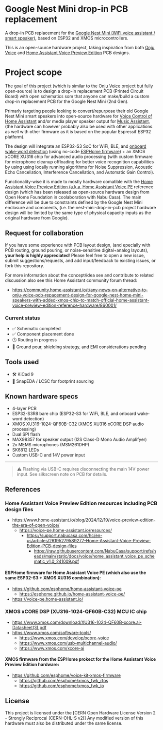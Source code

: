 # Google Nest Mini drop-in PCB replacement 

A drop-in PCB replacement for the [Google Nest Mini (WiFi voice assistant / smart speaker)](https://en.wikipedia.org/wiki/Google_Nest_(smart_speakers)), based on ESP32 and XMOS microcontrollers.

This is an open-source hardware project, taking inspiration from both [Onju Voice](https://github.com/justLV/onju-voice) and [Home Assistant Voice Preview Edition](https://www.home-assistant.io/blog/2024/12/19/voice-preview-edition-the-era-of-open-voice/) PCB designs.

# Project scope

The goal of this project (which is similar to the [Onju Voice](https://github.com/justLV/onju-voice) project but fully open-source) is to design a drop-in replacement PCB (Printed Circuit Board) with open schematics som that anyone can make/build a custom drop-in replacement PCB for the Google Nest Mini (2nd Gen).

Primarly targeting people looking to convert/repurpose their old Google Nest Mini smart speakers into open-source hardware for [Voice Control of Home Assistant](https://www.home-assistant.io/voice_control/) and/or media player speaker output for [Music Assistant](https://www.music-assistant.io), (the hardware can however probably also be used with other applications as well with other firmware as it is based on the popular Espressif ESP32 platform).

The design will integrate an ESP32-S3 SoC for WiFi, BLE, and [onboard wake-word detection](https://www.home-assistant.io/voice_control/about_wake_word/) (using no-code [ESPHome firmware](https://esphome.io/)) + an XMOS xCORE XU316 chip for advanced audio processing (with custom firmware for microphone cleanup offloading for better voice recognition capabilities by using using locally running algorithms for Noise Suppression, Acoustic Echo Cancellation, Interference Cancellation, and Automatic Gain Control).

Functionality-wise it is made to mostly hardware comatible with the [Home Assistant Voice Preview Edition (a.k.a. Home Assistant Voice PE](https://www.home-assistant.io/blog/2024/12/19/voice-preview-edition-the-era-of-open-voice/) reference design (which has been released as open-source hardware design from Open Home Foundation in coolaboration with Nabu Casa). The main difference will be due to constraints defined by the Google Nest Mini enclosure and comonents, (i.e. the nest-mini-drop-in-pcb project hardware design will be limited by the same type of physical capacity inputs as the original hardware from Google).

## Request for collaboration

If you have some experience with PCB layout design, (and epecially with PCB routing, ground pouring, or noise-sensitive digital+analog layouts), **your help is highly appreciated**! Please feel free to open a new issue, submit suggestions/requests, and add input/feedback to existing issues, or fork this repository.

For more information about the concept/idea see and contribute to related discussion also see this Home Assistant community forum thread:

- https://community.home-assistant.io/t/any-news-on-alternative-to-onju-voice-pcb-repacement-design-for-google-nest-home-mini-speakers-with-added-xmos-chip-to-match-official-home-assistant-voice-preview-edition-reference-hardware/860001/

### Current status

- ✅ Schematic completed
- ✅ Component placement done
- 🕓 Routing in progress
- 🚧 Ground pour, shielding strategy, and EMI considerations pending



## Tools used

- 🛠️ KiCad 9
- 🧰 SnapEDA / LCSC for footprint sourcing

## Known hardware specs

- 4-layer PCB
- ESP32-S3R8 bare chip (ESP32-S3 for WiFi, BLE, and onboard wake-word detection)
- XMOS XU316-1024-QF60B-C32 (XMOS XU316 xCORE DSP audio processing)
- Dual SPI flash
- MAX98357 for speaker output (I2S Class-D Mono Audio Amplifyer)
- 2x MEMS microphones (MSM261DHP)
- SK6812 LEDs
- Custom USB-C and 14V power input

---

> ⚠️ Flashing via USB-C requires disconnecting the main 14V power input. See silkscreen note on PCB for details.

## References

### Home Assistant Voice Preview Edition resources including PCB design files
- https://www.home-assistant.io/blog/2024/12/19/voice-preview-edition-the-era-of-open-voice/
  - https://voice-pe.home-assistant.io/resources/
    - https://support.nabucasa.com/hc/en-us/articles/26195279589277-Home-Assistant-Voice-Preview-Edition-PCB-design-files
      - https://raw.githubusercontent.com/NabuCasa/support/refs/heads/main/static/docs/voice/home_assistant_voice_pe_schematic_v1.0_241009.pdf
     
#### ESPHome firmware for Home Assistant Voice PE (which also use the same ESP32-S3 + XMOS XU316 combination):

- https://github.com/esphome/home-assistant-voice-pe
  - https://esphome.github.io/home-assistant-voice-pe/
- https://voice-pe.home-assistant.io/

### XMOS xCORE DSP (XU316-1024-QF60B-C32) MCU IC chip

- https://www.xmos.com/download/XU316-1024-QF60B-xcore.ai-Datasheet(3).pdf
- https://www.xmos.com/software-tools/
  - https://www.xmos.com/develop/xcore-voice
  - https://www.xmos.com/usb-multichannel-audio/
  - https://www.xmos.com/xcore-ai
 
#### XMOS firmware from the ESPHome prokect for the Home Assistant Voice Preview Edition hardware:

- https://github.com/esphome/voice-kit-xmos-firmware
  - https://github.com/esphome/xmos_fwk_rtos
  - https://github.com/esphome/xmos_fwk_io

## License

This project is licensed under the [CERN Open Hardware License Version 2 - Strongly Reciprocal (CERN-OHL-S v2)]
Any modified version of this hardware must also be distributed under the same license.
